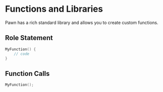 # Functions and Libraries

Pawn has a rich standard library and allows you to create custom functions.

## Role Statement

```c
MyFunction() {
    // code
}
```

## Function Calls

```c
MyFunction();
```
